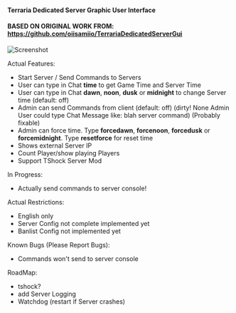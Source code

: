 #### Terraria Dedicated Server Graphic User Interface
#### BASED ON ORIGINAL WORK FROM: https://github.com/oiisamiio/TerrariaDedicatedServerGui

![Screenshot](http://www.web-regensburg.de/terraria/Terraria.png "Screenshot")

Actual Features: 
* Start Server / Send Commands to Servers
* User can type in Chat **time** to get Game Time and Server Time
* User can type in Chat **dawn**, **noon**, **dusk** or **midnight** to change Server time (default: off)
* Admin can send Commands from client (default: off)
(dirty! None Admin User could type Chat Message like: blah <adminname> server command) (Probably fixable)
* Admin can force time. Type **forcedawn**, **forcenoon**, **forcedusk** or **forcemidnight**. Type **resetforce** for reset time
* Shows external Server IP
* Count Player/show playing Players
* Support TShock Server Mod

In Progress:
* Actually send commands to server console!

Actual Restrictions: 
* English only
* Server Config not complete implemented yet
* Banlist Config not implemented yet

Known Bugs (Please Report Bugs): 
* Commands won't send to server console

RoadMap: 
* tshock?
* add Server Logging
* Watchdog (restart if Server crashes)
